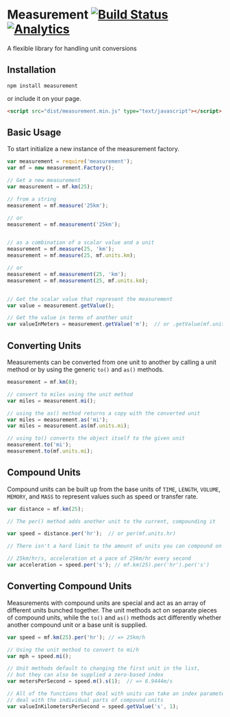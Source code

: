 Measurement [![Build Status](https://secure.travis-ci.org/jfelsinger/measurement.png?branch=master)](https://travis-ci.org/jfelsinger/measurement) [![Analytics](https://ga-beacon.appspot.com/UA-46797352-2/measurement/index)](https://github.com/igrigorik/ga-beacon)
===========

A flexible library for handling unit conversions

## Installation

```
npm install measurement
```

or include it on your page.

```html
<script src="dist/measurement.min.js" type="text/javascript"></script>
```

## Basic Usage

To start initialize a new instance of the measurement factory.

```js
var measurement = require('measurement');
var mf = new measurement.Factory();

// Get a new measurement
var measurement = mf.km(25);

// from a string
measurement = mf.measure('25km');

// or
measurement = mf.measurement('25km');


// as a combination of a scalar value and a unit
measurement = mf.measure(25, 'km');
measurement = mf.measure(25, mf.units.km);

// or
measurement = mf.measurement(25, 'km');
measurement = mf.measurement(25, mf.units.km);


// Get the scalar value that represent the measurement
var value = measurement.getValue();

// Get the value in terms of another unit
var valueInMeters = measurement.getValue('m');  // or .getValue(mf.units.m);

```

## Converting Units

Measurements can be converted from one unit to another by calling
a unit method or by using the generic ``to()`` and ``as()`` methods.

```js
measurement = mf.km(8);

// convert to miles using the unit method
var miles = measurement.mi();

// using the as() method returns a copy with the converted unit
var miles = measurement.as('mi');
var miles = measurement.as(mf.units.mi);

// using to() converts the object itself to the given unit
measurement.to('mi');
measurement.to(mf.units.mi);
```

## Compound Units

Compound units can be built up from the base units of ``TIME``, ``LENGTH``, 
``VOLUME``, ``MEMORY``,  and ``MASS`` to represent values such as speed or
transfer rate.

```js
var distance = mf.km(25);

// The per() method adds another unit to the current, compounding it

var speed = distance.per('hr');  // or per(mf.units.hr)

// There isn't a hard limit to the amount of units you can compound on

// 25km/hr/s, acceleration at a pace of 25km/hr every second
var acceleration = speed.per('s'); // mf.km(25).per('hr').per('s')
```

## Converting Compound Units

Measurements with compound units are special and act as an array of different
units bunched together. The unit methods act on separate pieces of compound units, 
while the ``to()`` and ``as()`` methods act differently whether another compound
unit or a base unit is supplied.

```js
var speed = mf.km(25).per('hr'); // => 25km/h

// Using the unit method to convert to mi/h
var mph = speed.mi();

// Unit methods default to changing the first unit in the list,
// but they can also be supplied a zero-based index
var metersPerSecond = speed.m().s(1);  // => 6.9444m/s

// All of the functions that deal with units can take an index parameter to
// deal with the individual parts of compound units
var valueInKilometersPerSecond = speed.getValue('s', 1);
```

